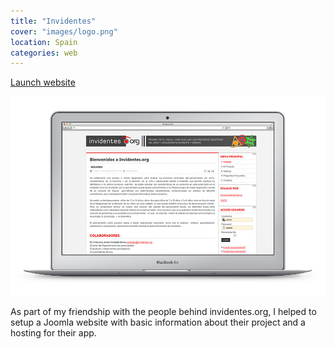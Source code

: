 ```yaml
---
title: "Invidentes"
cover: "images/logo.png"
location: Spain
categories: web
---
```


<p class="align-center">
<a class="btn" href="http://invidentes.org" target="_blank">Launch website</a>
</p>

![](./images/1.jpg)

As part of my friendship with the people behind invidentes.org, I helped to setup a Joomla website with basic information about their project and a hosting for their app.
